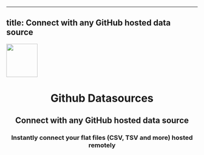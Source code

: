 
  ---
  title: Connect with any GitHub hosted data source
  ---

<img class="dataset_icon" class="mx-auto d-block mb-4" width="82" height="88" src="https://chart.askdata.com/datasets/icons/github.png" alt="">
<h1 class="dataset_title" style="text-align: center;">Github Datasources</h1>
<h2 class="dataset_subtitle" style="text-align: center;">Connect with any GitHub hosted data source</h2> 
<h3 class="dataset_description" style="text-align: center;">Instantly connect your flat files (CSV, TSV and more) hosted remotely</h3> 

  